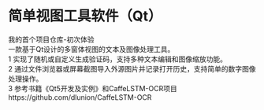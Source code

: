 # 简单视图工具软件（Qt）
我的首个项目仓库-初次体验<br>
一款基于Qt设计的多窗体视图的文本及图像处理工具。<br>
1 实现了随机或自定义生成验证码，支持多种文本编辑和图像缩放功能。<br>
2 通过文件浏览器或屏幕截图导入外源图片并记录打开历史，支持简单的数字图像处理操作。<br>
3 参考书籍《Qt5开发及实例》和CaffeLSTM-OCR项目https://github.com/dlunion/CaffeLSTM-OCR<br>




